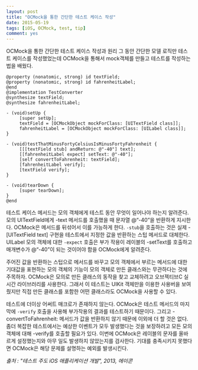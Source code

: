 ```yaml
---
layout: post
title: "OCMock을 통한 간단한 테스트 케이스 작성"
date: 2015-05-19
tags: [iOS, OCMock, test, tip]
comment: yes
---
```


OCMock을 통한 간단한 테스트 케이스 작성과 원리
그 동안 간단한 모델 로직만 테스트 케이스를 작성했었는데 OCMock을 통해서 mock객체를 만들고 테스트를 작성하는 법을 배웠다.

```objc
@property (nonatomic, strong) id textField;
@property (nonatomic, strong) id fahrenheitLabel;
@end
@implementation TestConverter
@synthesize textField;
@synthesize fahrenheitLabel;

- (void)setUp {
     [super setUp];
     textField = [OCMockObject mockForClass: [UITextField class]];
     fahrenheitLabel = [OCMockObject mockForClass: [UILabel class]];
}

- (void)testThatMinusFortyCelsiusIsMinusFortyFahrenheit {
     [[[textField stub] andReturn: @"-40"] text];
     [[fahrenheitLabel expect] setText: @"-40"];
     [self convertToFahrenheit: textField];
     [fahrenheitLabel verify];
     [textField verify];
}

- (void)tearDown {
     [super tearDown];
}
@end
```

테스트 케이스 메서드는 모의 객체에게 테스트 동안 무엇이 일어나야 하는지 알려준다.
모의 UITextField에게 -text 메서드를 호출했을 때 문자열 @“-40”을 반환하게 지시한다. OCMock은 메서드를 뒤섞어서 이를 가능하게 한다. `-stub`을 호출하는 것은 실제 -[UITextField text] 구현을 테스트에서 지정한 값을 반환하는 스텁 메서드로 대체한다. UILabel 모의 객체에 대한 `-expect` 호출은 부가 작용이 레이블의 -setText를 호출하고 매개변수가 @“-40”이 되는 것이어야 함을 OCMock에게 알려준다.

주어진 값을 반환하는 스텁으로 메서드를 바꾸고 모의 객체에서 부르는 메서드에 대한 기대값을 표현하는 모의 객체의 기능이 모의 객체로 만든 클래스와는 무관하다는 것에 주목하자. OCMock은 모의로 만든 클래스의 동작을 찾고 교체하려고 오브젝티브C 실시간 라이브러리를 사용한다. 그래서 이 테스트는 UIKit 객체만을 이용한 사용버을 보여줬지만 직접 만든 클래스를 포함한 어떤 클래스라도 OCMock을 사용할 수 있다.

테스트에 더이상 어써트 매크로가 존재하지 않는다. OCMock은 테스트 메서드의 마지막에 `-verify` 호출을 사용해 부가작용의 결과를 테스트하기 때문이다. 그리고 -convertToFahrenheit: 메서드가 값을 반환하지 않기 때문에 이외에 더 할 것은 없다. 좀더 복잡한 테스트에서는 예상한 이벤트가 모두 발생했다는 것을 보장하려고 모든 모의 객체에 대해 -verify를 호출할 필요가 있다. 이번에 OCMock은 레이블의 문자를 올바르게 설정했는지와 아무 일도 발생하지 않았는지를 검사한다. 기대를 충족시키지 못했다면 OCMock은 해당 문제를 설명하는 예외를 발생시킨다.


_출처 : "테스트 주도 iOS 애플리케이션 개발", 2013, 에이콘_
